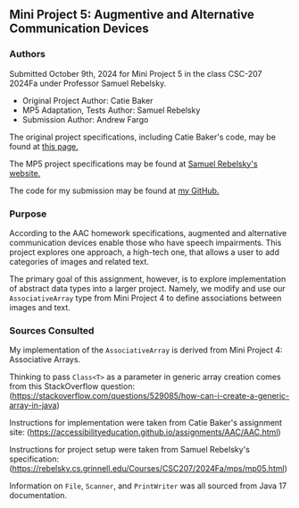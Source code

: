 Mini Project 5: Augmentive and Alternative Communication Devices
---

### Authors

Submitted October 9th, 2024 for Mini Project 5 in the class CSC-207 2024Fa under Professor Samuel Rebelsky.

- Original Project Author: Catie Baker
- MP5 Adaptation, Tests Author: Samuel Rebelsky
- Submission Author: Andrew Fargo

The original project specifications, including Catie Baker's code, may be found at [this page.](https://accessibilityeducation.github.io/assignments/AAC/AAC.html)

The MP5 project specifications may be found at [Samuel Rebelsky's website.](https://rebelsky.cs.grinnell.edu/Courses/CSC207/2024Fa/mps/mp05.html)

The code for my submission may be found at [my GitHub.](https://github.com/andrewfargo/AACNestedHW)

### Purpose

According to the AAC homework specifications, augmented and alternative communication devices enable
those who have speech impairments. This project explores one approach, a high-tech one, that
allows a user to add categories of images and related text.

The primary goal of this assignment, however, is to explore implementation of abstract data types into
a larger project. Namely, we modify and use our `AssociativeArray` type from Mini Project 4 to define
associations between images and text.

### Sources Consulted

My implementation of the `AssociativeArray` is derived from Mini Project 4: Associative Arrays.

Thinking to pass `Class<T>` as a parameter in generic array creation comes from this StackOverflow question: (https://stackoverflow.com/questions/529085/how-can-i-create-a-generic-array-in-java)

Instructions for implementation were taken from Catie Baker's assignment site: (https://accessibilityeducation.github.io/assignments/AAC/AAC.html)

Instructions for project setup were taken from Samuel Rebelsky's specification: (https://rebelsky.cs.grinnell.edu/Courses/CSC207/2024Fa/mps/mp05.html)

Information on `File`, `Scanner`, and `PrintWriter` was all sourced from Java 17 documentation.


